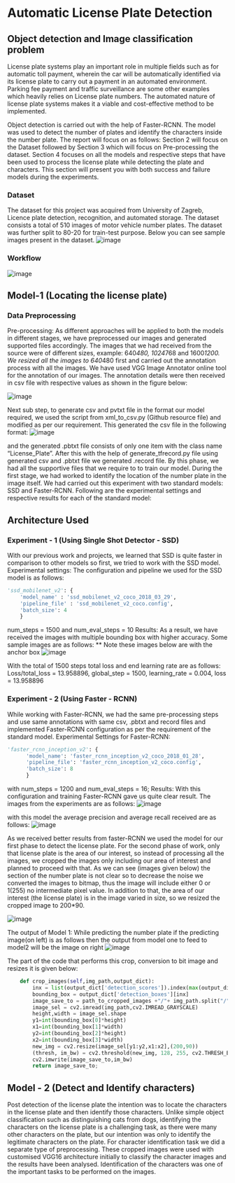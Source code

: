 # Automatic License Plate Detection 
## Object detection and Image classification problem

License plate systems play an important role in multiple fields such as for automatic toll payment, wherein the car will be automatically identified via its license plate to carry out a payment in an automated environment. Parking fee payment and traffic surveillance are some other examples which heavily relies on License plate numbers. The automated nature of license plate systems makes it a viable and cost-effective method to be implemented.

Object detection is carried out with the help of Faster-RCNN. The model was used to detect the number of plates and identify the characters inside the number plate. The report will focus on as follows: Section 2 will focus on the Dataset followed by Section 3 which will focus on Pre-processing the dataset. Section 4 focuses on all the models and respective steps that have been used to process the license plate while detecting the plate and characters. This section will present you with both success and failure models during the experiments. 

### Dataset
The dataset for this project was acquired from University of Zagreb, Licence plate detection, recognition, and automated storage. The dataset consists a total of 510 images of motor vehicle number plates. The dataset was further split to 80-20 for train-test purpose. Below you can see sample images present in the dataset.
![image](https://user-images.githubusercontent.com/30070656/91628817-dc015680-ea06-11ea-9a56-9bd28d3fdb55.png)

### Workflow
![image](https://user-images.githubusercontent.com/30070656/91628842-04895080-ea07-11ea-8c2a-951a4e9272e2.png)

## Model-1 (Locating the license plate)
### Data Preprocessing
Pre-processing:
As different approaches will be applied to both the models in different stages, we have preprocessed our images and generated supported files accordingly. The images that we had received from the source were of different sizes, example: 640*480, 1024*768 and 1600*1200. We resized all the images to 640*480 first and carried out the annotation process with all the images. We have used VGG Image Annotator online tool for the annotation of our images. The annotation details were then received in csv file with respective values as shown in the figure below:

![image](https://user-images.githubusercontent.com/30070656/91628940-06074880-ea08-11ea-8782-b426fbee9714.png)

Next sub step, to generate csv and pvtxt file in the format our model required, we used the script from xml_to_csv.py (Github resource file) and modified as per our requirement. This generated the csv file in the following format:
![image](https://user-images.githubusercontent.com/30070656/91628982-5e3e4a80-ea08-11ea-9acd-628e85f3ad7d.png)

and the generated .pbtxt file consists of only one item with the class name “License_Plate”. After this with the help of generate_tfrecord.py file using generated csv and .pbtxt file we generated .record file. By this phase, we had all the supportive files that we require to to train
our model. During the first stage, we had worked to identify the location of the number plate in the image itself. We had carried out this experiment with two standard models: SSD and Faster-RCNN. Following are the experimental settings and respective results for each of the standard model:

## Architecture Used
### Experiment - 1 (Using Single Shot Detector - SSD)
With our previous work and projects, we learned that SSD is quite faster in comparison to other models so first, we tried to work with the SSD model. Experimental settings: The configuration and pipeline we used for the SSD model is as follows: 
```python
'ssd_mobilenet_v2': {
    'model_name' : 'ssd_mobilenet_v2_coco_2018_03_29',
    'pipeline_file' : 'ssd_mobilenet_v2_coco.config',
    'batch_size': 4
    }
```
num_steps = 1500 and num_eval_steps = 10
Results: As a result, we have received the images with multiple bounding box with higher accuracy. Some sample images are as follows:
** Note these images below are with the anchor box
![image](https://user-images.githubusercontent.com/30070656/91629103-3e5b5680-ea09-11ea-9a18-af27c5a3488e.png)

With the total of 1500 steps total loss and end learning rate are as follows:
Loss/total_loss = 13.958896, global_step = 1500, learning_rate = 0.004, loss = 13.958896

### Experiment - 2 (Using Faster - RCNN)
While working with Faster-RCNN, we had the same pre-processing steps and use same annotations with same csv, .pbtxt and record files and implemented Faster-RCNN configuration as per the requirement of the standard model.
Experimental Settings for Faster-RCNN:
```python
'faster_rcnn_inception_v2': {
      'model_name': 'faster_rcnn_inception_v2_coco_2018_01_28',
      'pipeline_file': 'faster_rcnn_inception_v2_coco.config',
      'batch_size': 8
      }
```
with num_steps = 1200 and num_eval_steps = 16;
Results: With this configuration and training Faster-RCNN gave us quite clear result. The images from the experiments are as follows:
![image](https://user-images.githubusercontent.com/30070656/91629191-20422600-ea0a-11ea-9dbe-79de453a8b03.png)

with this model the average precision and average recall received are as follows:
![image](https://user-images.githubusercontent.com/30070656/91629205-3a7c0400-ea0a-11ea-9c95-f5e4d9767fcb.png)

As we received better results from faster-RCNN we used the model for our first phase to detect the license plate. For the second phase of work, only that license plate is the area of our interest, so instead of processing all the images, we cropped the images only including our area of interest and planned to proceed with that. As we can see (images given below) the section of the number plate is not clear so to decrease the noise we converted the images to bitmap, thus the image will include either 0 or 1(255) no intermediate pixel value. In addition to that, the area of our interest (the license plate) is in the image varied in size, so we resized the cropped image to 200*90.

![image](https://user-images.githubusercontent.com/30070656/91629245-a494a900-ea0a-11ea-8edb-d48e2842ba98.png)

The output of Model 1: While predicting the number plate if the predicting image(on left) is as follows then the output from model one to feed to model2 will be the image on right
![image](https://user-images.githubusercontent.com/30070656/91629298-13720200-ea0b-11ea-91fc-ccd81677bd7c.png)

The part of the code that performs this crop, conversion to bit image and resizes it is given below:
```python
	def crop_images(self,img_path,output_dict):
		inx = list(output_dict['detection_scores']).index(max(output_dict['detection_scores']))
		bounding_box = output_dict['detection_boxes'][inx]
		image_save_to = path_to_cropped_images +"/"+ img_path.split("/")[-1]
		image_sel = cv2.imread(img_path,cv2.IMREAD_GRAYSCALE)
		height,width = image_sel.shape
		y1=int(bounding_box[0]*height)
		x1=int(bounding_box[1]*width)
		y2=int(bounding_box[2]*height)
		x2=int(bounding_box[3]*width)
		new_img = cv2.resize(image_sel[y1:y2,x1:x2],(200,90))
		(thresh, im_bw) = cv2.threshold(new_img, 128, 255, cv2.THRESH_BINARY | cv2.THRESH_OTSU)
		cv2.imwrite(image_save_to,im_bw)
		return image_save_to;
```

## Model - 2 (Detect and Identify characters)
Post detection of the license plate the intention was to locate the characters in the license plate and then identify those characters. Unlike simple object classification such as distinguishing cats from dogs, identifying the characters on the license plate is a challenging task, as there were many other characters on the plate, but our intention was only to identify the legitimate characters on the plate. For character identification task we did a separate type of preprocessing. These cropped images were used with customised VGG16 architecture initially to classify the character images and the results have been analysed. Identification of the characters was one of the important tasks to be performed on the images.




